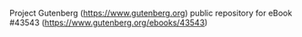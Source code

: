 Project Gutenberg (https://www.gutenberg.org) public repository for eBook #43543 (https://www.gutenberg.org/ebooks/43543)
